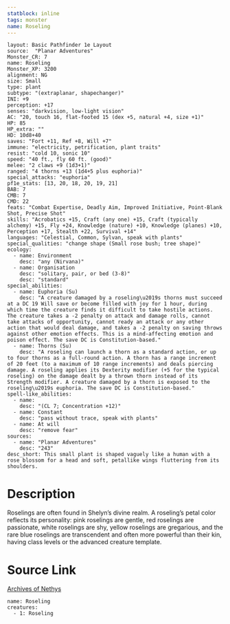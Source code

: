 ```yaml
---
statblock: inline
tags: monster
name: Roseling
---
```

```statblock
layout: Basic Pathfinder 1e Layout
source:  "Planar Adventures"
Monster_CR: 7
name: Roseling
Monster_XP: 3200
alignment: NG
size: Small
type: plant
subtype: "(extraplanar, shapechanger)"
INI: +9
perception: +17
senses: "darkvision, low-light vision"
AC: "20, touch 16, flat-footed 15 (dex +5, natural +4, size +1)"
HP: 85
HP_extra: ""
HD: 10d8+40
saves: "Fort +11, Ref +8, Will +7"
immune: "electricity, petrification, plant traits"
resist: "cold 10, sonic 10"
speed: "40 ft., fly 60 ft. (good)"
melee: "2 claws +9 (1d3+1)"
ranged: "4 thorns +13 (1d4+5 plus euphoria)"
special_attacks: "euphoria"
pf1e_stats: [13, 20, 18, 20, 19, 21]
BAB: 7
CMB: 7
CMD: 22
feats: "Combat Expertise, Deadly Aim, Improved Initiative, Point-Blank Shot, Precise Shot"
skills: "Acrobatics +15, Craft (any one) +15, Craft (typically alchemy) +15, Fly +24, Knowledge (nature) +10, Knowledge (planes) +10, Perception +17, Stealth +22, Survival +14"
languages: "Celestial, Common, Sylvan, speak with plants"
special_qualities: "change shape (Small rose bush; tree shape)"
ecology:
  - name: Environment
    desc: "any (Nirvana)"
  - name: Organisation
    desc: "solitary, pair, or bed (3-8)"
    desc: "standard"
special_abilities:
  - name: Euphoria (Su)
    desc: "A creature damaged by a roseling\u2019s thorns must succeed at a DC 19 Will save or become filled with joy for 1 hour, during which time the creature finds it difficult to take hostile actions. The creature takes a -2 penalty on attack and damage rolls, cannot take attacks of opportunity, cannot ready an attack or any other action that would deal damage, and takes a -2 penalty on saving throws against other emotion effects. This is a mind-affecting emotion and poison effect. The save DC is Constitution-based."
  - name: Thorns (Su)
    desc: "A roseling can launch a thorn as a standard action, or up to four thorns as a full-round action. A thorn has a range increment of 20 feet (to a maximum of 10 range increments) and deals piercing damage. A roseling applies its Dexterity modifier (+5 for the typical roseling) on the damage dealt by a thrown thorn instead of its Strength modifier. A creature damaged by a thorn is exposed to the roseling\u2019s euphoria. The save DC is Constitution-based."
spell-like_abilities:
  - name:
    desc: "(CL 7; Concentration +12)"
  - name: Constant
    desc: "pass without trace, speak with plants"
  - name: At will
    desc: "remove fear"
sources:
  - name: "Planar Adventures"
    desc: "243"
desc_short: This small plant is shaped vaguely like a human with a rose blossom for a head and soft, petallike wings fluttering from its shoulders.
```
# Description
Roselings are often found in Shelyn’s divine realm. A roseling’s petal color reflects its personality: pink roselings are gentle, red roselings are passionate, white roselings are shy, yellow roselings are gregarious, and the rare blue roselings are transcendent and often more powerful than their kin, having class levels or the advanced creature template.
# Source Link
[Archives of Nethys](https://aonprd.com/MonsterDisplay.aspx?ItemName=Roseling)
```encounter-table
name: Roseling
creatures:
  - 1: Roseling
```
